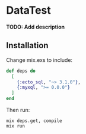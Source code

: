 # DataTest

**TODO: Add description**

## Installation

Change mix.exs to include:
```elixir
def deps do
  [
    {:ecto_sql, "~> 3.1.0"},
    {:myxql, ">= 0.0.0"} 
  ]
end
```

Then run:
```
mix deps.get, compile
mix run
```
